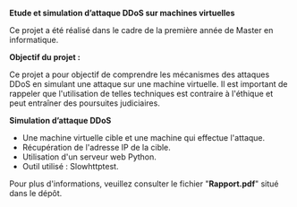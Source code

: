 **Etude et simulation d’attaque DDoS sur machines virtuelles**

Ce projet a été réalisé dans le cadre de la première année de Master en informatique.


**Objectif du projet :**

Ce projet a pour objectif de comprendre les mécanismes des attaques DDoS en simulant une attaque sur une machine virtuelle. Il est important de rappeler que l'utilisation de telles techniques est contraire à l'éthique et peut entraîner des poursuites judiciaires.

**Simulation d’attaque DDoS**

- Une machine virtuelle cible et une machine qui effectue l'attaque.
- Récupération de l'adresse IP de la cible.
- Utilisation d'un serveur web Python.
- Outil utilisé : Slowhttptest.

Pour plus d'informations, veuillez consulter le fichier "**Rapport.pdf**" situé dans le dépôt.
